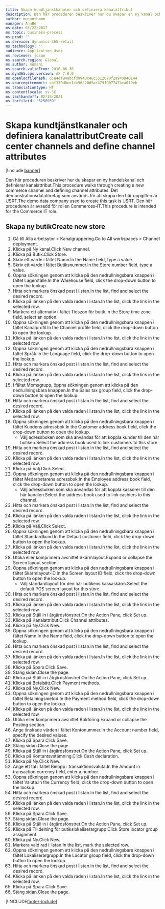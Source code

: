 ```yaml
---
title: Skapa kundtjänstkanaler och definiera kanalattribut
description: Den här proceduren beskriver hur du skapar en ny kanal och definierar kanalattribut.
author: mugunthanm
manager: AnnBe
ms.date: 05/22/2017
ms.topic: business-process
ms.prod: ''
ms.service: dynamics-365-retail
ms.technology: ''
audience: Application User
ms.reviewer: josaw
ms.search.region: Global
ms.author: mumani
ms.search.validFrom: 2016-06-30
ms.dyn365.ops.version: AX 7.0.0
ms.openlocfilehash: d5e4ef84abcfd0948c46c5312078f2a940840144
ms.sourcegitcommit: eaf330dbee1db96c20d5ac479f007747bea079eb
ms.translationtype: HT
ms.contentlocale: sv-SE
ms.lasthandoff: 02/15/2021
ms.locfileid: "5256959"
---
```

# <a name="create-call-center-channels-and-define-channel-attributes"></a><span data-ttu-id="477f6-103">Skapa kundtjänstkanaler och definiera kanalattribut</span><span class="sxs-lookup"><span data-stu-id="477f6-103">Create call center channels and define channel attributes</span></span>

[!include [banner](../includes/banner.md)]

<span data-ttu-id="477f6-104">Den här proceduren beskriver hur du skapar en ny handelskanal och definierar kanalattribut.</span><span class="sxs-lookup"><span data-stu-id="477f6-104">This procedure walks through creating a new commerce channel and defining channel attributes.</span></span> <span data-ttu-id="477f6-105">Det demonstrationsdataföretag som används för att skapa den här uppgiften är USRT.</span><span class="sxs-lookup"><span data-stu-id="477f6-105">The demo data company used to create this task is USRT.</span></span> <span data-ttu-id="477f6-106">Den här proceduren är avsedd för rollen Commerces-IT.</span><span class="sxs-lookup"><span data-stu-id="477f6-106">This procedure is intended for the Commerce IT role.</span></span>


## <a name="create-new-store"></a><span data-ttu-id="477f6-107">Skapa ny butik</span><span class="sxs-lookup"><span data-stu-id="477f6-107">Create new store</span></span>
1. <span data-ttu-id="477f6-108">Gå till Alla arbetsytor > Kanalgruppering.</span><span class="sxs-lookup"><span data-stu-id="477f6-108">Go to All workspaces > Channel deployment.</span></span>
2. <span data-ttu-id="477f6-109">Klicka på Ny kanal.</span><span class="sxs-lookup"><span data-stu-id="477f6-109">Click New channel.</span></span>
3. <span data-ttu-id="477f6-110">Klicka på Butik.</span><span class="sxs-lookup"><span data-stu-id="477f6-110">Click Store.</span></span>
4. <span data-ttu-id="477f6-111">Skriv ett värde i fältet Namn.</span><span class="sxs-lookup"><span data-stu-id="477f6-111">In the Name field, type a value.</span></span>
5. <span data-ttu-id="477f6-112">Skriv ett värde i fältet Butiksnummer.</span><span class="sxs-lookup"><span data-stu-id="477f6-112">In the Store number field, type a value.</span></span>
6. <span data-ttu-id="477f6-113">Öppna sökningen genom att klicka på den nedrullningsbara knappen i fältet Lagerställe.</span><span class="sxs-lookup"><span data-stu-id="477f6-113">In the Warehouse field, click the drop-down button to open the lookup.</span></span>
7. <span data-ttu-id="477f6-114">Hitta och markera önskad post i listan.</span><span class="sxs-lookup"><span data-stu-id="477f6-114">In the list, find and select the desired record.</span></span>
8. <span data-ttu-id="477f6-115">Klicka på länken på den valda raden i listan.</span><span class="sxs-lookup"><span data-stu-id="477f6-115">In the list, click the link in the selected row.</span></span>
9. <span data-ttu-id="477f6-116">Markera ett alternativ i fältet Tidszon för butik.</span><span class="sxs-lookup"><span data-stu-id="477f6-116">In the Store time zone field, select an option.</span></span>
10. <span data-ttu-id="477f6-117">Öppna sökningen genom att klicka på den nedrullningsbara knappen i fältet Kanalprofil.</span><span class="sxs-lookup"><span data-stu-id="477f6-117">In the Channel profile field, click the drop-down button to open the lookup.</span></span>
11. <span data-ttu-id="477f6-118">Klicka på länken på den valda raden i listan.</span><span class="sxs-lookup"><span data-stu-id="477f6-118">In the list, click the link in the selected row.</span></span>
12. <span data-ttu-id="477f6-119">Öppna sökningen genom att klicka på den nedrullningsbara knappen i fältet Språk.</span><span class="sxs-lookup"><span data-stu-id="477f6-119">In the Language field, click the drop-down button to open the lookup.</span></span>
13. <span data-ttu-id="477f6-120">Hitta och markera önskad post i listan.</span><span class="sxs-lookup"><span data-stu-id="477f6-120">In the list, find and select the desired record.</span></span>
14. <span data-ttu-id="477f6-121">Klicka på länken på den valda raden i listan.</span><span class="sxs-lookup"><span data-stu-id="477f6-121">In the list, click the link in the selected row.</span></span>
15. <span data-ttu-id="477f6-122">I fältet Momsgrupp, öppna sökningen genom att klicka på den nedrullningsbara knappen.</span><span class="sxs-lookup"><span data-stu-id="477f6-122">In the Sales tax group field, click the drop-down button to open the lookup.</span></span>
16. <span data-ttu-id="477f6-123">Hitta och markera önskad post i listan.</span><span class="sxs-lookup"><span data-stu-id="477f6-123">In the list, find and select the desired record.</span></span>
17. <span data-ttu-id="477f6-124">Klicka på länken på den valda raden i listan.</span><span class="sxs-lookup"><span data-stu-id="477f6-124">In the list, click the link in the selected row.</span></span>
18. <span data-ttu-id="477f6-125">Öppna sökningen genom att klicka på den nedrullningsbara knappen i fältet Kundens adressbok.</span><span class="sxs-lookup"><span data-stu-id="477f6-125">In the Customer address book field, click the drop-down button to open the lookup.</span></span>
    * <span data-ttu-id="477f6-126">Välj adressboken som ska användas för att koppla kunder till den här butiken.</span><span class="sxs-lookup"><span data-stu-id="477f6-126">Select the address book used to link customers to this store.</span></span>  
19. <span data-ttu-id="477f6-127">Hitta och markera önskad post i listan.</span><span class="sxs-lookup"><span data-stu-id="477f6-127">In the list, find and select the desired record.</span></span>
20. <span data-ttu-id="477f6-128">Klicka på länken på den valda raden i listan.</span><span class="sxs-lookup"><span data-stu-id="477f6-128">In the list, click the link in the selected row.</span></span>
21. <span data-ttu-id="477f6-129">Klicka på Välj.</span><span class="sxs-lookup"><span data-stu-id="477f6-129">Click Select.</span></span>
22. <span data-ttu-id="477f6-130">Öppna sökningen genom att klicka på den nedrullningsbara knappen i fältet Medarbetarens adressbok.</span><span class="sxs-lookup"><span data-stu-id="477f6-130">In the Employee address book field, click the drop-down button to open the lookup.</span></span>
    * <span data-ttu-id="477f6-131">Välj adressboken som ska användas för att koppla kassörer till den här kanalen.</span><span class="sxs-lookup"><span data-stu-id="477f6-131">Select the address book used to link cashiers to this channel.</span></span>  
23. <span data-ttu-id="477f6-132">Hitta och markera önskad post i listan.</span><span class="sxs-lookup"><span data-stu-id="477f6-132">In the list, find and select the desired record.</span></span>
24. <span data-ttu-id="477f6-133">Klicka på länken på den valda raden i listan.</span><span class="sxs-lookup"><span data-stu-id="477f6-133">In the list, click the link in the selected row.</span></span>
25. <span data-ttu-id="477f6-134">Klicka på Välj.</span><span class="sxs-lookup"><span data-stu-id="477f6-134">Click Select.</span></span>
26. <span data-ttu-id="477f6-135">Öppna sökningen genom att klicka på den nedrullningsbara knappen i fältet Standardkund.</span><span class="sxs-lookup"><span data-stu-id="477f6-135">In the Default customer field, click the drop-down button to open the lookup.</span></span>
27. <span data-ttu-id="477f6-136">Klicka på länken på den valda raden i listan.</span><span class="sxs-lookup"><span data-stu-id="477f6-136">In the list, click the link in the selected row.</span></span>
28. <span data-ttu-id="477f6-137">Utöka eller komprimera avsnittet Skärmlayout.</span><span class="sxs-lookup"><span data-stu-id="477f6-137">Expand or collapse the Screen layout section.</span></span>
29. <span data-ttu-id="477f6-138">Öppna sökningen genom att klicka på den nedrullningsbara knappen i fältet Skärmlayout-ID.</span><span class="sxs-lookup"><span data-stu-id="477f6-138">In the Screen layout ID field, click the drop-down button to open the lookup.</span></span>
    * <span data-ttu-id="477f6-139">Välj standardlayout för den här butikens kassaskärm.</span><span class="sxs-lookup"><span data-stu-id="477f6-139">Select the default POS screen layout for this store.</span></span>  
30. <span data-ttu-id="477f6-140">Hitta och markera önskad post i listan.</span><span class="sxs-lookup"><span data-stu-id="477f6-140">In the list, find and select the desired record.</span></span>
31. <span data-ttu-id="477f6-141">Klicka på länken på den valda raden i listan.</span><span class="sxs-lookup"><span data-stu-id="477f6-141">In the list, click the link in the selected row.</span></span>
32. <span data-ttu-id="477f6-142">Klicka på Ställ in i åtgärdsfönstret.</span><span class="sxs-lookup"><span data-stu-id="477f6-142">On the Action Pane, click Set up.</span></span>
33. <span data-ttu-id="477f6-143">Klicka på Kanalattribut.</span><span class="sxs-lookup"><span data-stu-id="477f6-143">Click Channel attributes.</span></span>
34. <span data-ttu-id="477f6-144">Klicka på Ny.</span><span class="sxs-lookup"><span data-stu-id="477f6-144">Click New.</span></span>
35. <span data-ttu-id="477f6-145">Öppna sökningen genom att klicka på den nedrullningsbara knappen i fältet Namn.</span><span class="sxs-lookup"><span data-stu-id="477f6-145">In the Name field, click the drop-down button to open the lookup.</span></span>
36. <span data-ttu-id="477f6-146">Hitta och markera önskad post i listan.</span><span class="sxs-lookup"><span data-stu-id="477f6-146">In the list, find and select the desired record.</span></span>
37. <span data-ttu-id="477f6-147">Klicka på länken på den valda raden i listan.</span><span class="sxs-lookup"><span data-stu-id="477f6-147">In the list, click the link in the selected row.</span></span>
38. <span data-ttu-id="477f6-148">Klicka på Spara.</span><span class="sxs-lookup"><span data-stu-id="477f6-148">Click Save.</span></span>
39. <span data-ttu-id="477f6-149">Stäng sidan.</span><span class="sxs-lookup"><span data-stu-id="477f6-149">Close the page.</span></span>
40. <span data-ttu-id="477f6-150">Klicka på Ställ in i åtgärdsfönstret.</span><span class="sxs-lookup"><span data-stu-id="477f6-150">On the Action Pane, click Set up.</span></span>
41. <span data-ttu-id="477f6-151">Klicka på Betalsätt.</span><span class="sxs-lookup"><span data-stu-id="477f6-151">Click Payment methods.</span></span>
42. <span data-ttu-id="477f6-152">Klicka på Ny.</span><span class="sxs-lookup"><span data-stu-id="477f6-152">Click New.</span></span>
43. <span data-ttu-id="477f6-153">Öppna sökningen genom att klicka på den nedrullningsbara knappen i fältet Betalningsmetod.</span><span class="sxs-lookup"><span data-stu-id="477f6-153">In the Payment method field, click the drop-down button to open the lookup.</span></span>
44. <span data-ttu-id="477f6-154">Klicka på länken på den valda raden i listan.</span><span class="sxs-lookup"><span data-stu-id="477f6-154">In the list, click the link in the selected row.</span></span>
45. <span data-ttu-id="477f6-155">Utöka eller komprimera avsnittet Bokföring.</span><span class="sxs-lookup"><span data-stu-id="477f6-155">Expand or collapse the Posting section.</span></span>
46. <span data-ttu-id="477f6-156">Ange önskade värden i fältet Kontonummer.</span><span class="sxs-lookup"><span data-stu-id="477f6-156">In the Account number field, specify the desired values.</span></span>
47. <span data-ttu-id="477f6-157">Klicka på Spara.</span><span class="sxs-lookup"><span data-stu-id="477f6-157">Click Save.</span></span>
48. <span data-ttu-id="477f6-158">Stäng sidan.</span><span class="sxs-lookup"><span data-stu-id="477f6-158">Close the page.</span></span>
49. <span data-ttu-id="477f6-159">Klicka på Ställ in i åtgärdsfönstret.</span><span class="sxs-lookup"><span data-stu-id="477f6-159">On the Action Pane, click Set up.</span></span>
50. <span data-ttu-id="477f6-160">Klicka på Kontantavstämning.</span><span class="sxs-lookup"><span data-stu-id="477f6-160">Click Cash declaration.</span></span>
51. <span data-ttu-id="477f6-161">Klicka på Ny.</span><span class="sxs-lookup"><span data-stu-id="477f6-161">Click New.</span></span>
52. <span data-ttu-id="477f6-162">Ange ett tal i fältet Belopp i transaktionsvaluta.</span><span class="sxs-lookup"><span data-stu-id="477f6-162">In the Amount in transaction currency field, enter a number.</span></span>
53. <span data-ttu-id="477f6-163">Öppna sökningen genom att klicka på den nedrullningsbara knappen i fältet Valuta.</span><span class="sxs-lookup"><span data-stu-id="477f6-163">In the Currency field, click the drop-down button to open the lookup.</span></span>
54. <span data-ttu-id="477f6-164">Hitta och markera önskad post i listan.</span><span class="sxs-lookup"><span data-stu-id="477f6-164">In the list, find and select the desired record.</span></span>
55. <span data-ttu-id="477f6-165">Klicka på länken på den valda raden i listan.</span><span class="sxs-lookup"><span data-stu-id="477f6-165">In the list, click the link in the selected row.</span></span>
56. <span data-ttu-id="477f6-166">Klicka på Spara.</span><span class="sxs-lookup"><span data-stu-id="477f6-166">Click Save.</span></span>
57. <span data-ttu-id="477f6-167">Stäng sidan.</span><span class="sxs-lookup"><span data-stu-id="477f6-167">Close the page.</span></span>
58. <span data-ttu-id="477f6-168">Klicka på Ställ in i åtgärdsfönstret.</span><span class="sxs-lookup"><span data-stu-id="477f6-168">On the Action Pane, click Set up.</span></span>
59. <span data-ttu-id="477f6-169">Klicka på Tilldelning för butikslokaliserargrupp.</span><span class="sxs-lookup"><span data-stu-id="477f6-169">Click Store locator group assignment.</span></span>
60. <span data-ttu-id="477f6-170">Klicka på Ny.</span><span class="sxs-lookup"><span data-stu-id="477f6-170">Click New.</span></span>
61. <span data-ttu-id="477f6-171">Markera vald rad i listan.</span><span class="sxs-lookup"><span data-stu-id="477f6-171">In the list, mark the selected row.</span></span>
62. <span data-ttu-id="477f6-172">Öppna sökningen genom att klicka på den nedrullningsbara knappen i fältet Lokaliserargrupp.</span><span class="sxs-lookup"><span data-stu-id="477f6-172">In the Locator group field, click the drop-down button to open the lookup.</span></span>
63. <span data-ttu-id="477f6-173">Hitta och markera önskad post i listan.</span><span class="sxs-lookup"><span data-stu-id="477f6-173">In the list, find and select the desired record.</span></span>
64. <span data-ttu-id="477f6-174">Klicka på länken på den valda raden i listan.</span><span class="sxs-lookup"><span data-stu-id="477f6-174">In the list, click the link in the selected row.</span></span>
65. <span data-ttu-id="477f6-175">Klicka på Spara.</span><span class="sxs-lookup"><span data-stu-id="477f6-175">Click Save.</span></span>
66. <span data-ttu-id="477f6-176">Stäng sidan.</span><span class="sxs-lookup"><span data-stu-id="477f6-176">Close the page.</span></span>



[!INCLUDE[footer-include](../../includes/footer-banner.md)]